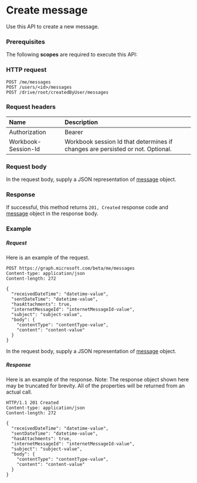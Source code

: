 # Create message

Use this API to create a new message.
### Prerequisites
The following **scopes** are required to execute this API: 
### HTTP request
<!-- { "blockType": "ignored" } -->
```http
POST /me/messages
POST /users/<id>/messages
POST /drive/root/createdByUser/messages

```
### Request headers
| Name       | Description|
|:---------------|:----------|
| Authorization  | Bearer <code>|
| Workbook-Session-Id  | Workbook session Id that determines if changes are persisted or not. Optional.|

### Request body
In the request body, supply a JSON representation of [message](../resources/message.md) object.


### Response
If successful, this method returns `201, Created` response code and [message](../resources/message.md) object in the response body.

### Example
##### Request
Here is an example of the request.
<!-- {
  "blockType": "request",
  "name": "create_message_from_user"
}-->
```http
POST https://graph.microsoft.com/beta/me/messages
Content-type: application/json
Content-length: 272

{
  "receivedDateTime": "datetime-value",
  "sentDateTime": "datetime-value",
  "hasAttachments": true,
  "internetMessageId": "internetMessageId-value",
  "subject": "subject-value",
  "body": {
    "contentType": "contentType-value",
    "content": "content-value"
  }
}
```
In the request body, supply a JSON representation of [message](../resources/message.md) object.
##### Response
Here is an example of the response. Note: The response object shown here may be truncated for brevity. All of the properties will be returned from an actual call.
<!-- {
  "blockType": "response",
  "truncated": true,
  "@odata.type": "microsoft.graph.message"
} -->
```http
HTTP/1.1 201 Created
Content-type: application/json
Content-length: 272

{
  "receivedDateTime": "datetime-value",
  "sentDateTime": "datetime-value",
  "hasAttachments": true,
  "internetMessageId": "internetMessageId-value",
  "subject": "subject-value",
  "body": {
    "contentType": "contentType-value",
    "content": "content-value"
  }
}
```

<!-- uuid: 8fcb5dbc-d5aa-4681-8e31-b001d5168d79
2015-10-25 14:57:30 UTC -->
<!-- {
  "type": "#page.annotation",
  "description": "Create message",
  "keywords": "",
  "section": "documentation",
  "tocPath": ""
}-->